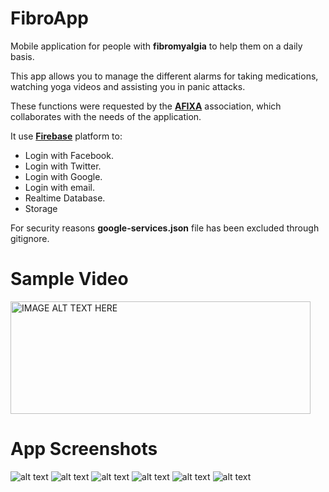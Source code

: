 # FibroApp

Mobile application for people with **fibromyalgia** to help them on a daily basis.

This app allows you to manage the different alarms for taking medications, watching yoga videos and assisting you in panic attacks.

These functions were requested by the [**AFIXA**](https://afixa.org/) association, which collaborates with the needs of the application.

It use [**Firebase**](https://firebase.google.com/products?hl=es#develop-products) platform to:
* Login with Facebook.
* Login with Twitter.
* Login with Google.
* Login with email.
* Realtime Database.
* Storage

For security reasons **google-services.json** file has been excluded through gitignore.

# Sample Video 

<a href="https://www.youtube.com/watch?v=cEewpOnkpOI" target="_blank"><img src="https://i.imgur.com/eosLVGS.png" 
alt="IMAGE ALT TEXT HERE" width="480" height="180"/></a>

# App Screenshots 

![alt text](https://i.imgur.com/ZayxDN1l.png "Init Image")
![alt text](https://i.imgur.com/eqSaxE1l.png "Login Image with Google")
![alt text](https://i.imgur.com/QkFNfBOl.png "Home Screenshot")
![alt text](https://i.imgur.com/8D8494Pl.png "Menu Screenshot")
![alt text](https://i.imgur.com/xo1MllLl.png "Yoga Screenshot")
![alt text](https://i.imgur.com/qQ7qKRyl.png "Add Medicament Screenshot")

